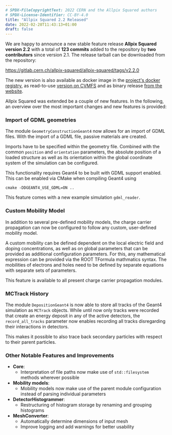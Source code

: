 ```yaml
---
# SPDX-FileCopyrightText: 2022 CERN and the Allpix Squared authors
# SPDX-License-Identifier: CC-BY-4.0
title: "Allpix Squared 2.2 Released"
date: 2022-02-28T11:43:13+01:00
draft: false
---
```


We are happy to announce a new stable feature release **Allpix Squared version 2.2** with a total of **123 commits** added to the repository by **two contributors** since version 2.1. The release tarball can be downloaded from the repository:

https://gitlab.cern.ch/allpix-squared/allpix-squared/tags/v2.2.0

The new version is also available as docker image in the [project's docker registry](https://gitlab.cern.ch/allpix-squared/allpix-squared/container_registry), as read-to-use [version on CVMFS](https://project-allpix-squared.web.cern.ch/project-allpix-squared/usermanual/allpix-manualch11.html#x12-26800011.4.1) and as binary release [from the website](https://project-allpix-squared.web.cern.ch/project-allpix-squared/releases/).

Allpix Squared was extended be a couple of new features. In the following, an overview over the most important changes and new features is provided:
<!--more-->

### Import of GDML geometries

The module `GeometryConstructionGeant4` now allows for an import of GDML files.
With the import of a GDML file, passive materials are created.

Imports have to be specified within the geometry file.
Combined with the common `position` and `orientation` parameters, the absolute position of a loaded structure as well as its orientation within the global coordinate system of the simulation can be configured.

This functionality requires Geant4 to be built with GDML support enabled. This can be enabled via CMake when compiling Geant4 using

```
cmake -DDGEANT4_USE_GDML=ON ..
```

This feature comes with a new example simulation `gdml_reader`.


### Custom Mobility Model

In addition to several pre-defined mobility models, the charge carrier propagation can now be configured to follow any custom, user-defined mobility model.

A custom mobility can be defined dependent on the local electric field and doping concentrations, as well as on global parameters that can be provided as additional configuration parameters.
For this, any mathematical expression can be provided via the ROOT TFormula mathmatics syntax.
The mobilities of electrons and holes need to be defined by separate equations with separate sets of parameters.

This feature is available to all present charge carrier propagation modules.


### MCTrack History

The module `DepositionGeant4` is now able to store all tracks of the Geant4 simulation as `MCTrack` objects.
While until now only tracks were recorded that create an energy deposit in any of the active detectors, the `record_all_tracks` parameter now enables recording all tracks disregarding their interactions in detectors.

This makes it possible to also trace back secondary particles with respect to their parent particles.


### Other Notable Features and Improvements

* **Core**:
    * Interpretation of file paths now make use of `std::filesystem` methods wherever possible
* **Mobility models**:
    * Mobility models now make use of the parent module configuration instead of parsing individual parameters
* **DetectorHistogrammer**:
    * Restructuring of histogram storage by renaming and grouping histograms
* **MeshConverter**:
    * Automatically determine dimensions of input mesh
    * Improve logging and add warnings for better usability
